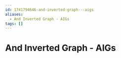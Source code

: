 ```yaml
---
id: 1741794646-and-inverted-graph---aigs
aliases:
  - And Inverted Graph - AIGs
tags: []
---
```


# And Inverted Graph - AIGs
